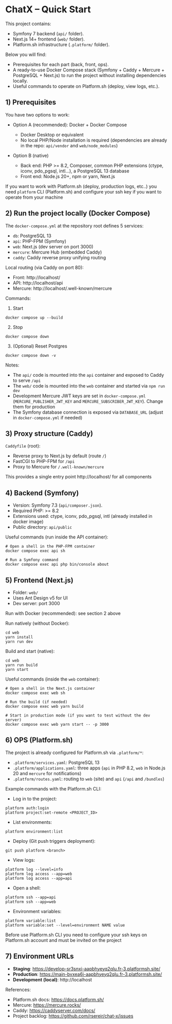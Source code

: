 # ChatX – Quick Start

This project contains:
- Symfony 7 backend (`api/` folder).
- Next.js 14+ frontend (`web/` folder).
- Platform.sh infrastructure (`.platform/` folder).

Below you will find:
- Prerequisites for each part (back, front, ops).
- A ready-to-use Docker Compose stack (Symfony + Caddy + Mercure + PostgreSQL + Next.js) to run the project without installing dependencies locally.
- Useful commands to operate on Platform.sh (deploy, view logs, etc.).


## 1) Prerequisites

You have two options to work:

- Option A (recommended): Docker + Docker Compose
  - Docker Desktop or equivalent
  - No local PHP/Node installation is required (dependencies are already in the repo: `api/vendor` and `web/node_modules`)

- Option B (native)
  - Back end: PHP >= 8.2, Composer, common PHP extensions (ctype, iconv, pdo_pgsql, intl…), a PostgreSQL 13 database
  - Front end: Node.js 20+, npm or yarn, Next.js

If you want to work with Platform.sh (deploy, production logs, etc..) you need `platform` CLI (Platform.sh) and configure your ssh key if you want to operate from your machine


## 2) Run the project locally (Docker Compose)

The `docker-compose.yml` at the repository root defines 5 services:
- `db`: PostgreSQL 13
- `api`: PHP-FPM (Symfony)
- `web`: Next.js (dev server on port 3000)
- `mercure`: Mercure Hub (embedded Caddy)
- `caddy`: Caddy reverse proxy unifying routing

Local routing (via Caddy on port 80):
- Front: http://localhost/
- API: http://localhost/api
- Mercure: http://localhost/.well-known/mercure

Commands:

1) Start

```
docker compose up --build
```

2) Stop

```
docker compose down
```

3) (Optional) Reset Postgres

```
docker compose down -v
```

Notes:
- The `api/` code is mounted into the `api` container and exposed to Caddy to serve `/api`
- The `web/` code is mounted into the `web` container and started via `npm run dev`
- Development Mercure JWT keys are set in `docker-compose.yml` (`MERCURE_PUBLISHER_JWT_KEY` and `MERCURE_SUBSCRIBER_JWT_KEY`). Change them for production
- The Symfony database connection is exposed via `DATABASE_URL` (adjust in `docker-compose.yml` if needed)


## 3) Proxy structure (Caddy)

`Caddyfile` (root):
- Reverse proxy to Next.js by default (route `/`)
- FastCGI to PHP-FPM for `/api`
- Proxy to Mercure for `/.well-known/mercure`

This provides a single entry point http://localhost/ for all components


## 4) Backend (Symfony)

- Version: Symfony 7.3 (`api/composer.json`).
- Required PHP: >= 8.2
- Extensions used: ctype, iconv, pdo_pgsql, intl (already installed in docker image)
- Public directory: `api/public`

Useful commands (run inside the API container):

```
# Open a shell in the PHP-FPM container
docker compose exec api sh

# Run a Symfony command
docker compose exec api php bin/console about
```

## 5) Frontend (Next.js)

- Folder: `web/`
- Uses Ant Design v5 for UI
- Dev server: port 3000

Run with Docker (recommended): see section 2 above

Run natively (without Docker):
```
cd web
yarn install
yarn run dev
```

Build and start (native):
```
cd web
yarn run build
yarn start
```

Useful commands (inside the `web` container):
```
# Open a shell in the Next.js container
docker compose exec web sh

# Run the build (if needed)
docker compose exec web yarn build

# Start in production mode (if you want to test without the dev server)
docker compose exec web yarn start -- -p 3000
```


## 6) OPS (Platform.sh)

The project is already configured for Platform.sh via `.platform/*`:
- `.platform/services.yaml`: PostgreSQL 13
- `.platform/applications.yaml`: three apps (`api` in PHP 8.2, `web` in Node.js 20 and `mercure` for notifications)
- `.platform/routes.yaml`: routing to `web` (site) and `api` (`/api` and `/bundles`)

Example commands with the Platform.sh CLI:

- Log in to the project:
```
platform auth:login
platform project:set-remote <PROJECT_ID>
```

- List environments:
```
platform environment:list
```

- Deploy (Git push triggers deployment):
```
git push platform <branch>
```

- View logs:
```
platform log --level=info
platform log access --app=web
platform log access --app=api
```

- Open a shell:
```
platform ssh --app=api
platform ssh --app=web
```

- Environment variables:
```
platform variable:list
platform variable:set --level=environment NAME value
```

Before use Platform.sh CLI you need to configure your ssh keys on Platform.sh account and must be invited on the project

## 7) Environment URLs

- **Staging**: https://develop-sr3snxi-aapbhyeyq2qlu.fr-3.platformsh.site/
- **Production**: https://main-bvxea6i-aapbhyeyq2qlu.fr-3.platformsh.site/
- **Development (local)**: http://localhost

References:
- Platform.sh docs: https://docs.platform.sh/
- Mercure: https://mercure.rocks/
- Caddy: https://caddyserver.com/docs/
- Project backlog: https://github.com/rsereir/chat-x/issues
